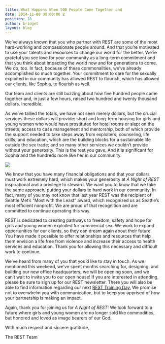 ```yaml
---
title: What Happens When 500 People Come Together and
date: 2014-11-09 00:00:00 Z
position: 18
author: bridget
layout: blog
---
```


We’ve always known that you who partner with REST are some of the most hard-working and compassionate people around. And that you’re motivated to use your talents and resources to change our world for the better. We’re grateful you see love for your community as a long-term commitment and that you think about impacting the world now and for generations to come. We do, too. In fact, because of these commonalities, we’ve already accomplished so much together. Your commitment to care for the sexually exploited in our community has allowed REST to flourish, which has allowed our clients, like Sophia, to flourish as well.

Our team and clients are still buzzing about how five hundred people came together and, in just a few hours, raised two hundred and twenty thousand dollars. Incredible.

As we’ve tallied the totals, we have not seen merely dollars, but the crucial services these dollars will provide: short and long-term housing for girls and young women who would have prostituted for hotel rooms or slept on the streets; access to case management and mentorship, both of which provide the support needed to take steps away from exploiters; counseling, life skills, and education, which are the building blocks for a sustainable life outside the sex trade; and so many other services we couldn’t provide without your generosity. This is the rest you gave. And it is significant for Sophia and the hundreds more like her in our community.

![](http://iwantrest.com/uploads/Posterboard.jpg)

We know that you have many financial obligations and that your dollars must work extremely hard, which makes your generosity at *A Night of REST* inspirational and a privilege to steward. We want you to know that we take the same approach, putting your dollars to hard work in our community. In fact, many of you may not know that last year REST was the recipient of Seattle Met’s “Most with the Least” award, which recognized us as Seattle’s most efficient nonprofit. We are proud of that recognition and are committed to continue operating this way.

REST is dedicated to creating pathways to freedom, safety and hope for girls and young women exploited for commercial sex. We work to expand opportunities for our clients, so they can dream again about their future. You have made it possible to offer relationships and resources that help them envision a life free from violence and increase their access to health services and education. Thank you for allowing this necessary and difficult work to continue.

We’ve heard from many of you that you’d like to stay in touch. As we mentioned this weekend, we’ve spent months searching for, designing, and building our new office headquarters; we will be opening soon, and we can’t wait to invite you to our open house! If you are interested in attending, please be sure to sign up for our REST newsletter. There you will also be able to find information regarding our next [REST Training Day.](http://iwantrest.com/events/detail/training-day) We promise not to overwhelm you with communication, but to keep you apprised of how your partnership is making an impact.

Again, thank you for joining us for *A Night of REST*! We look forward to a future where girls and young women are no longer sold like commodities, but honored and loved as image bearers of our God.

With much respect and sincere gratitude,

The REST Team